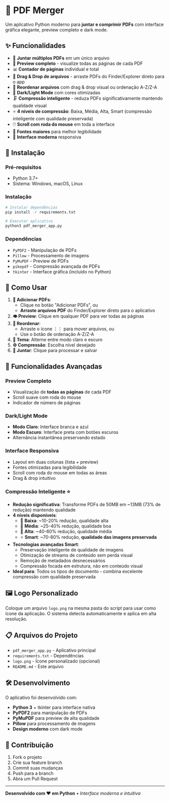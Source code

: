 # 📄 PDF Merger

Um aplicativo Python moderno para **juntar e comprimir PDFs** com interface gráfica elegante, preview completo e dark mode.

## ✨ Funcionalidades

- 🔗 **Juntar múltiplos PDFs** em um único arquivo
- 📖 **Preview completo** - visualize todas as páginas de cada PDF
- 📊 **Contador de páginas** individual e total
- 🎯 **Drag & Drop de arquivos** - arraste PDFs do Finder/Explorer direto para o app
- 🔄 **Reordenar arquivos** com drag & drop visual ou ordenação A-Z/Z-A
- 🌙 **Dark/Light Mode** com cores otimizadas
- 🗜️ **Compressão inteligente** - reduza PDFs significativamente mantendo qualidade visual
- ⭐ **4 níveis de compressão**: Baixa, Média, Alta, Smart (compressão inteligente com qualidade preservada)
- 🖱️ **Scroll com roda do mouse** em toda a interface
- 📱 **Fontes maiores** para melhor legibilidade
- 🎨 **Interface moderna** responsiva

## 🚀 Instalação

### Pré-requisitos
- Python 3.7+
- Sistema: Windows, macOS, Linux

### Instalação
```bash
# Instalar dependências
pip install -r requirements.txt

# Executar aplicativo
python3 pdf_merger_app.py
```

### Dependências
- `PyPDF2` - Manipulação de PDFs
- `Pillow` - Processamento de imagens
- `PyMuPDF` - Preview de PDFs
- `pikepdf` - Compressão avançada de PDFs
- `tkinter` - Interface gráfica (incluído no Python)

## 📱 Como Usar

1. **📁 Adicionar PDFs**: 
   - Clique no botão "Adicionar PDFs", ou
   - **Arraste arquivos PDF** do Finder/Explorer direto para o aplicativo
2. **👁️ Preview**: Clique em qualquer PDF para ver todas as páginas
3. **🔄 Reordenar**: 
   - Arraste o ícone ⋮⋮ para mover arquivos, ou
   - Use o botão de ordenação A-Z/Z-A
4. **🌙 Tema**: Alterne entre modo claro e escuro
5. **⚙️ Compressão**: Escolha nível desejado
6. **🚀 Juntar**: Clique para processar e salvar

## 🎨 Funcionalidades Avançadas

### Preview Completo
- Visualização de **todas as páginas** de cada PDF
- Scroll suave com roda do mouse
- Indicador de número de páginas

### Dark/Light Mode
- **Modo Claro**: Interface branca e azul
- **Modo Escuro**: Interface preta com botões escuros
- Alternância instantânea preservando estado

### Interface Responsiva
- Layout em duas colunas (lista + preview)
- Fontes otimizadas para legibilidade
- Scroll com roda do mouse em todas as áreas
- Drag & drop intuitivo

### Compressão Inteligente ⭐
- **Redução significativa**: Transforme PDFs de 50MB em ~13MB (73% de redução) mantendo qualidade
- **4 níveis disponíveis**:
  - 🔹 **Baixa**: ~10-20% redução, qualidade alta
  - 🔹 **Média**: ~25-40% redução, qualidade boa  
  - 🔹 **Alta**: ~40-60% redução, qualidade média
  - ⭐ **Smart**: ~70-80% redução, **qualidade das imagens preservada**
- **Tecnologias avançadas Smart**:
  - Preservação inteligente de qualidade de imagens
  - Otimização de streams de conteúdo sem perda visual
  - Remoção de metadados desnecessários
  - Compressão focada em estrutura, não em conteúdo visual
- **Ideal para**: Todos os tipos de documento - combina excelente compressão com qualidade preservada

## 🖼️ Logo Personalizado

Coloque um arquivo `logo.png` na mesma pasta do script para usar como ícone da aplicação. O sistema detecta automaticamente e aplica em alta resolução.

## 📋 Arquivos do Projeto

- `pdf_merger_app.py` - Aplicativo principal
- `requirements.txt` - Dependências
- `logo.png` - Ícone personalizado (opcional)
- `README.md` - Este arquivo

## 🛠️ Desenvolvimento

O aplicativo foi desenvolvido com:
- **Python 3** + tkinter para interface nativa
- **PyPDF2** para manipulação de PDFs
- **PyMuPDF** para preview de alta qualidade
- **Pillow** para processamento de imagens
- **Design moderno** com dark mode

## 🤝 Contribuição

1. Fork o projeto
2. Crie sua feature branch
3. Commit suas mudanças
4. Push para a branch
5. Abra um Pull Request

---

**Desenvolvido com ❤️ em Python** • *Interface moderna e intuitiva*